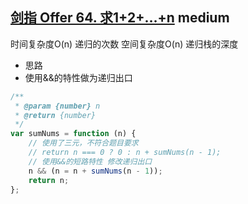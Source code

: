 ## [剑指 Offer 64. 求1+2+…+n](https://leetcode.cn/problems/qiu-12n-lcof/) <Badge type="warning">medium</Badge>

时间复杂度O(n) 递归的次数
空间复杂度O(n) 递归栈的深度

- 思路
- 使用&&的特性做为递归出口

```js
/**
 * @param {number} n
 * @return {number}
 */
var sumNums = function (n) {
    // 使用了三元，不符合题目要求
    // return n === 0 ? 0 : n + sumNums(n - 1);
    // 使用&&的短路特性 修改递归出口
    n && (n = n + sumNums(n - 1));
    return n;
};
```
